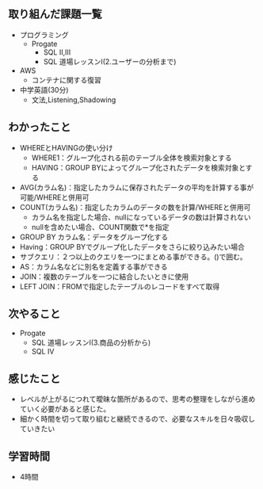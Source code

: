 ## 取り組んだ課題一覧
- プログラミング
  - Progate
    - SQL Ⅱ,Ⅲ
    - SQL 道場レッスンⅠ(2.ユーザーの分析まで)
- AWS
  - コンテナに関する復習
- 中学英語(30分)
  - 文法,Listening,Shadowing
## わかったこと
- WHEREとHAVINGの使い分け
  - WHERE1：グループ化される前のテーブル全体を検索対象とする
  - HAVING：GROUP BYによってグループ化されたデータを検索対象とする
- AVG(カラム名)：指定したカラムに保存されたデータの平均を計算する事が可能/WHEREと併用可
- COUNT(カラム名)：指定したカラムのデータの数を計算/WHEREと併用可
  - カラム名を指定した場合、nullになっているデータの数は計算されない
  - nullを含めたい場合、COUNT関数で*を指定
- GROUP BY カラム名：データをグループ化する
- Having：GROUP BYでグループ化したデータをさらに絞り込みたい場合
- サブクエリ：２つ以上のクエリを一つにまとめる事ができる。()で囲む。
- AS：カラム名などに別名を定義する事ができる
- JOIN：複数のテーブルを一つに結合したいときに使用
- LEFT JOIN：FROMで指定したテーブルのレコードをすべて取得
## 次やること
- Progate
  - SQL 道場レッスンⅠ(3.商品の分析から)
  - SQL Ⅳ
## 感じたこと
- レベルが上がるにつれて曖昧な箇所があるので、思考の整理をしながら進めていく必要があると感じた。
- 細かく時間を切って取り組むと継続できるので、必要なスキルを日々吸収していきたい
## 学習時間
- 4時間
